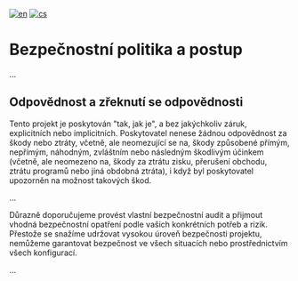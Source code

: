 [![en](https://img.shields.io/badge/lang-en-red.svg)](https://github.com/PepikVaio/reMarkable_Template?tab=security-ov-file)
[![cs](https://img.shields.io/badge/lang-cs-springgreen.svg)](https://github.com/PepikVaio/reMarkable_Template/blob/main/.github/SECURITY.cs.md)


# Bezpečnostní politika a postup

...

## Odpovědnost a zřeknutí se odpovědnosti

Tento projekt je poskytován "tak, jak je", a bez jakýchkoliv záruk, explicitních nebo implicitních. Poskytovatel nenese žádnou odpovědnost za škody nebo ztráty, včetně, ale neomezující se na, škody způsobené přímým, nepřímým, náhodným, zvláštním nebo následným škodlivým účinkem (včetně, ale neomezeno na, škody za ztrátu zisku, přerušení obchodu, ztrátu programů nebo jiná obdobná ztráta), i když byl poskytovatel upozorněn na možnost takových škod.

...

Důrazně doporučujeme provést vlastní bezpečnostní audit a přijmout vhodná bezpečnostní opatření podle vašich konkrétních potřeb a rizik. Přestože se snažíme udržovat vysokou úroveň bezpečnosti projektu, nemůžeme garantovat bezpečnost ve všech situacích nebo prostřednictvím všech konfigurací.

...
